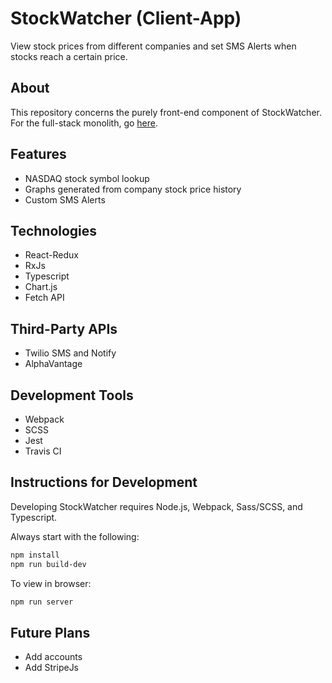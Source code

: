 StockWatcher (Client-App)
=

View stock prices from different companies and set SMS Alerts when stocks reach a certain price.

About
-
This repository concerns the purely front-end component of StockWatcher. For the full-stack monolith, go 
[here](https://github.com/cnsheafe/StockWatcher).

Features
-
* NASDAQ stock symbol lookup
* Graphs generated from company stock price history
* Custom SMS Alerts

Technologies
-
* React-Redux
* RxJs
* Typescript
* Chart.js
* Fetch API

Third-Party APIs
-
* Twilio SMS and Notify
* AlphaVantage

Development Tools
-
* Webpack
* SCSS
* Jest
* Travis CI

Instructions for Development
-
Developing StockWatcher requires Node.js, Webpack, Sass/SCSS, and Typescript.

Always start with the following:
```bash
npm install
npm run build-dev
```

To view in browser:
```bash
npm run server
```

Future Plans
-
* Add accounts
* Add StripeJs